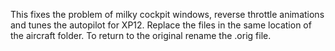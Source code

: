 This fixes the problem of milky cockpit windows, reverse throttle animations and tunes the autopilot for XP12. Replace the files in the same location of the aircraft folder.
To return to the original rename the .orig file.
